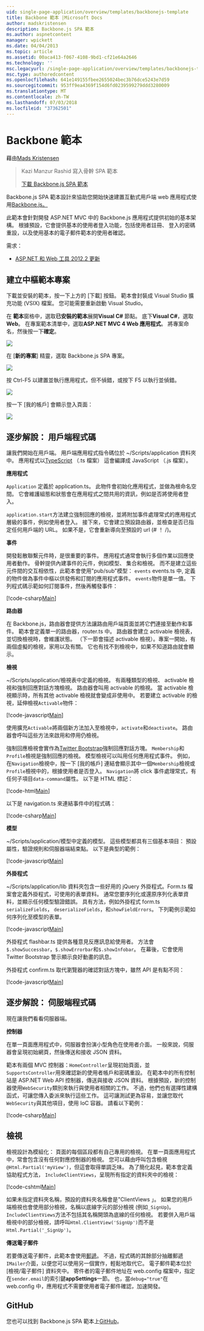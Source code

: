 ```yaml
---
uid: single-page-application/overview/templates/backbonejs-template
title: Backbone 範本 |Microsoft Docs
author: madskristensen
description: Backbone.js SPA 範本
ms.author: aspnetcontent
manager: wpickett
ms.date: 04/04/2013
ms.topic: article
ms.assetid: 00aca413-f067-4108-9bd1-cf21e64a2646
ms.technology: ''
msc.legacyurl: /single-page-application/overview/templates/backbonejs-template
msc.type: authoredcontent
ms.openlocfilehash: 641e149155fbee2655024bec3b76dce5243e7d59
ms.sourcegitcommit: 953ff9ea4369f154d6fd0239599279ddd3280009
ms.translationtype: MT
ms.contentlocale: zh-TW
ms.lasthandoff: 07/03/2018
ms.locfileid: "37362501"
---
```

<a name="backbone-template"></a>Backbone 範本
====================
藉由[Mads Kristensen](https://github.com/madskristensen)

> Kazi Manzur Rashid 寫入骨幹 SPA 範本
> 
> [下載 Backbone.js SPA 範本](https://go.microsoft.com/fwlink/?LinkId=293631)


Backbone.js SPA 範本設計來協助您開始快速建置互動式用戶端 web 應用程式使用[Backbone.js。](http://backbonejs.org/)

此範本會針對開發 ASP.NET MVC 中的 Backbone.js 應用程式提供初始的基本架構。 根據預設，它會提供基本的使用者登入功能，包括使用者註冊、 登入的密碼重設，以及使用基本的電子郵件範本的使用者確認。

需求：

- [ASP.NET 和 Web 工具 2012.2 更新](https://go.microsoft.com/fwlink/?LinkId=282650)

## <a name="create-a-backbone-template-project"></a>建立中樞範本專案

下載並安裝的範本，按一下上方的 [下載] 按鈕。 範本會封裝成 Visual Studio 擴充功能 (VSIX) 檔案。 您可能需要重新啟動 Visual Studio。

在 **範本**窗格中，選取**已安裝的範本**展開**Visual C#** 節點。 底下**Visual C#**，選取**Web**。 在專案範本清單中，選取**ASP.NET MVC 4 Web 應用程式**。 將專案命名，然後按一下**確定**。

![](backbonejs-template/_static/image1.png)

在 [**新的專案**] 精靈，選取 Backbone.js SPA 專案。

![](backbonejs-template/_static/image2.png)

按 Ctrl-F5 以建置並執行應用程式，但不偵錯，或按下 F5 以執行並偵錯。

![](backbonejs-template/_static/image3.png)

按一下 [我的帳戶] 會顯示登入頁面：

![](backbonejs-template/_static/image4.png)

## <a name="walkthrough-client-code"></a>逐步解說： 用戶端程式碼

讓我們開始在用戶端。 用戶端應用程式指令碼位於 ~/Scripts/application 資料夾中。 應用程式以[TypeScript](http://www.typescriptlang.org/) （.ts 檔案） 這會編譯成 JavaScript （.js 檔案）。

**應用程式**

`Application` 定義於 application.ts。 此物件會初始化應用程式，並做為根命名空間。 它會維護組態和狀態會在應用程式之間共用的資訊，例如是否將使用者登入。

`application.start`方法建立強制回應的檢視，並將附加事件處理常式的應用程式層級的事件，例如使用者登入。 接下來，它會建立預設路由器，並檢查是否已指定任何用戶端的 URL。 如果不是，它會重新導向至預設的 url (# ！ /)。

**事件**

開發鬆散聯繫元件時，是很重要的事件。 應用程式通常會執行多個作業以回應使用者動作。 骨幹提供內建事件的元件，例如模型、 集合和檢視。 而不是建立這些元件間的交互相依性，此範本會使用"pub/sub"模型： `events` events.ts 中, 定義的物件做為事件中樞以供發佈和訂閱的應用程式事件。 `events`物件是單一值。 下列程式碼示範如何訂閱事件，然後再觸發事件：

[!code-csharp[Main](backbonejs-template/samples/sample1.cs)]

**路由器**

在 Backbone.js，路由器會提供方法讓路由用戶端頁面並將它們連接至動作和事件。 範本會定義單一的路由器，router.ts 中。 路由器會建立 activable 檢視表，並切換檢視時，會維護狀態。 （下一節會描述 activable 檢視）。專案一開始，有兩個虛擬的檢視，家用以及有關。 它也有找不到檢視中，如果不知道路由就會顯示。

**檢視**

~/Scripts/application/檢視表中定義的檢視。 有兩種類型的檢視、 activable 檢視和強制回應對話方塊檢視。 路由器會叫用 activable 的檢視。 當 activable 檢視顯示時，所有其他 activable 檢視就會變成非使用中。 若要建立 activable 的檢視，延伸檢視`Activable`物件：

[!code-javascript[Main](backbonejs-template/samples/sample2.js)]

使用擴充`Activable`將兩個新方法加入至檢視中，`activate`和`deactivate`。 路由器會呼叫這些方法來啟用和停用仍檢視。

強制回應檢視會實作為[Twitter Bootstrap](http://twitter.github.com/bootstrap/)強制回應對話方塊。 `Membership`和`Profile`檢視是強制回應的檢視。 模型檢視可以叫用任何應用程式事件。 例如，在`Navigation`檢視中，按一下 [我的帳戶] 連結會顯示其中一個`Membership`檢視或`Profile`檢視中的，根據使用者是否登入。 `Navigation`將 click 事件處理常式，有任何子項目`data-command`屬性。 以下是 HTML 標記：

[!code-html[Main](backbonejs-template/samples/sample3.html)]

以下是 navigation.ts 來連結事件中的程式碼：

[!code-csharp[Main](backbonejs-template/samples/sample4.cs)]

**模型**

~/Scripts/application/模型中定義的模型。 這些模型都具有三個基本項目： 預設屬性，驗證規則和伺服器端結束點。 以下是典型的範例：

[!code-javascript[Main](backbonejs-template/samples/sample5.js)]

**外掛程式**

~/Scripts/application/lib 資料夾包含一些好用的 jQuery 外掛程式。Form.ts 檔案會定義外掛程式，可使用的表單資料。 通常您要序列化或還原序列化表單資料，並顯示任何模型驗證錯誤。 具有方法，例如外掛程式 form.ts `serializeFields`， `deserializeFields`，和`showFieldErrors`。 下列範例示範如何序列化至模型的表單。

[!code-javascript[Main](backbonejs-template/samples/sample6.js)]

外掛程式 flashbar.ts 提供各種意見反應訊息給使用者。 方法會`$.showSuccessbar`，`$.showErrorbar`和`$.showInfobar`。 在幕後，它會使用 Twitter Bootstrap 警示顯示良好動畫的訊息。

外掛程式 confirm.ts 取代瀏覽器的確認對話方塊中，雖然 API 是有點不同：

[!code-javascript[Main](backbonejs-template/samples/sample7.js)]

## <a name="walkthrough-server-code"></a>逐步解說： 伺服端程式碼

現在讓我們看看伺服器端。

**控制器**

在單一頁面應用程式中，伺服器會扮演小型角色在使用者介面。 一般來說，伺服器會呈現初始網頁，然後傳送和接收 JSON 資料。

範本有兩個 MVC 控制器：`HomeController`呈現初始頁面，並`SupportsController`用來確認新的使用者帳戶和密碼重設。 在範本中的所有控制站是 ASP.NET Web API 控制器，傳送與接收 JSON 資料。 根據預設，新的控制器使用`WebSecurity`類別來執行與使用者相關的工作。 不過，他們也有選擇性建構函式，可讓您傳入委派來執行這些工作。 這可讓測試更為容易，並讓您取代`WebSecurity`與其他項目，使用 IoC 容器。 請看以下範例：

[!code-csharp[Main](backbonejs-template/samples/sample8.cs)]

## <a name="views"></a>檢視

檢視設計為模組化： 頁面的每個區段都有自己專用的檢視。 在單一頁面應用程式中，常會包含沒有任何對應控制器的檢視。 您可以藉由呼叫包含檢視`@Html.Partial('myView')`，但這會取得單調乏味。 為了簡化起見，範本會定義協助程式方法， `IncludeClientViews`，呈現所有指定的資料夾中的檢視：

[!code-cshtml[Main](backbonejs-template/samples/sample9.cshtml)]

如果未指定資料夾名稱，預設的資料夾名稱會是"ClientViews 」。 如果您的用戶端檢視也會使用部分檢視，名稱以底線字元的部分檢視 (例如`_SignUp`)。 `IncludeClientViews`方法不包括其名稱開頭為底線的任何檢視。 若要併入用戶端檢視中的部分檢視，請呼叫`Html.ClientView('SignUp')`而不是`Html.Partial('_SignUp')`。

**傳送電子郵件**

若要傳送電子郵件，此範本會使用[郵遞](http://aboutcode.net/postal)。 不過，程式碼的其餘部分抽離郵遞`IMailer`介面，以便您可以使用另一個實作，輕鬆地取代它。 電子郵件範本位於 [檢視/電子郵件] 資料夾中。 寄件者的電子郵件地址在 web.config 檔案中，指定在`sender.email`的索引鍵**appSettings**一節。 也，當`debug="true"`在 web.config 中，應用程式不需要使用者電子郵件確認，加速開發。

## <a name="github"></a>GitHub

您也可以找到 Backbone.js SPA 範本上[GitHub](https://github.com/kazimanzurrashid/AspNetMvcBackboneJsSpa)。
